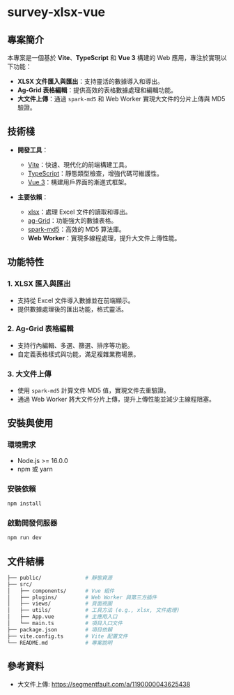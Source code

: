 # survey-xlsx-vue

## 專案簡介

本專案是一個基於 **Vite**、**TypeScript** 和 **Vue 3** 構建的 Web 應用，專注於實現以下功能：

- **XLSX 文件匯入與匯出**：支持靈活的數據導入和導出。
- **Ag-Grid 表格編輯**：提供高效的表格數據處理和編輯功能。
- **大文件上傳**：通過 `spark-md5` 和 Web Worker 實現大文件的分片上傳與 MD5 驗證。

## 技術棧

- **開發工具**：

  - [Vite](https://vitejs.dev/)：快速、現代化的前端構建工具。
  - [TypeScript](https://www.typescriptlang.org/)：靜態類型檢查，增強代碼可維護性。
  - [Vue 3](https://vuejs.org/)：構建用戶界面的漸進式框架。

- **主要依賴**：
  - [xlsx](https://github.com/SheetJS/sheetjs)：處理 Excel 文件的讀取和導出。
  - [ag-Grid](https://www.ag-grid.com/)：功能強大的數據表格。
  - [spark-md5](https://github.com/satazor/js-spark-md5)：高效的 MD5 算法庫。
  - **Web Worker**：實現多線程處理，提升大文件上傳性能。

## 功能特性

### 1. XLSX 匯入與匯出

- 支持從 Excel 文件導入數據並在前端顯示。
- 提供數據處理後的匯出功能，格式靈活。

### 2. Ag-Grid 表格編輯

- 支持行內編輯、多選、篩選、排序等功能。
- 自定義表格樣式與功能，滿足複雜業務場景。

### 3. 大文件上傳

- 使用 `spark-md5` 計算文件 MD5 值，實現文件去重驗證。
- 通過 Web Worker 將大文件分片上傳，提升上傳性能並減少主線程阻塞。

## 安裝與使用

### 環境需求

- Node.js >= 16.0.0
- npm 或 yarn

### 安裝依賴

```bash
npm install
```

### 啟動開發伺服器

```bash
npm run dev
```

## 文件結構

```bash
├── public/              # 靜態資源
├── src/
│   ├── components/      # Vue 組件
│   ├── plugins/         # Web Worker 與第三方插件
│   ├── views/           # 頁面視圖
│   ├── utils/           # 工具方法 (e.g., xlsx, 文件處理)
│   ├── App.vue          # 主應用入口
│   └── main.ts          # 項目入口文件
├── package.json         # 項目依賴
├── vite.config.ts       # Vite 配置文件
└── README.md            # 專案說明
```

## 參考資料

- 大文件上傳: https://segmentfault.com/a/1190000043625438
